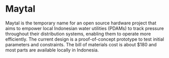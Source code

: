 # Maytal
Maytal is the temporary name for an open source hardware project that aims to empower local Indonesian water utilities (PDAMs) to track pressure throughout their distribution systems, enabling them to operate more efficiently. The current design is a proof-of-concept prototype to test initial parameters and constraints. The bill of materials cost is about $180 and most parts are available locally in Indonesia.

